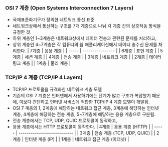 ### OSI 7 계층 (Open Systems Interconnection 7 Layers)

-   국제표준화기구가 정의한 네트워크 통신 표준
-   네트워크상에서 통신하는 구조를 7개 계층으로 나눠 각 계층 간의 상호작동 방식을 규정한 것.
-   하위 계층인 1~3계층은 네트워크상에서 데이터 전송과 관련된 문제를 처리하고,
-   상위 계층인 4~7계층은 각 컴퓨터의 웹 애플리케이션에서 데이터 송수신 문제를 처리한다.
    | 7계층 | 응용 계층        |
    | ----- | ---------------- |
    | 6계층 | 표현 계층        |
    | 5계층 | 세션 계층        |
    | 4계층 | 전송 계층        |
    | 3계층 | 네트워크 계층    |
    | 2계층 | 데이터 링크 계층 |
    | 1계층 | 물리 계층        |

### TCP/IP 4 계층 (TCP/IP 4 Layers)

-   TCP/IP 프로토콜을 규격화한 네트워크 계층 모델
-   기존의 OSI 7 계층은 인터넷에서 사용하기에는 단계가 많고 구조가 복잡했기 때문에, 이보다 간단하고 인터넷 서비스에 적합한 TCP/IP 4 계층 모델이 개발됨.
-   OSI 7 계층의 1, 2계층에 해당하는 네트워크 접근 계층, 3계층에 해당하는 인터넷 계층, 4계층에 해당하는 전송 계층, 5~7계층에 해당하는 응용 계층으로 구분됨.
-   전송 계층에서는 TCP, UDP, QUIC 프로토콜이 동작하고,
-   응용 계층에서는 HTTP 프로토콜이 동작한다.
    | 4계층 | 응용 계층 (HTTP)            |
    | ----- | --------------------------- |
    | 3계층 | 전송 계층 (TCP, UDP, QUIC)  |
    | 2계층 | 인터넷 계층 (IP)            |
    | 1계층 | 네트워크 접근 계층 (이더넷) |
